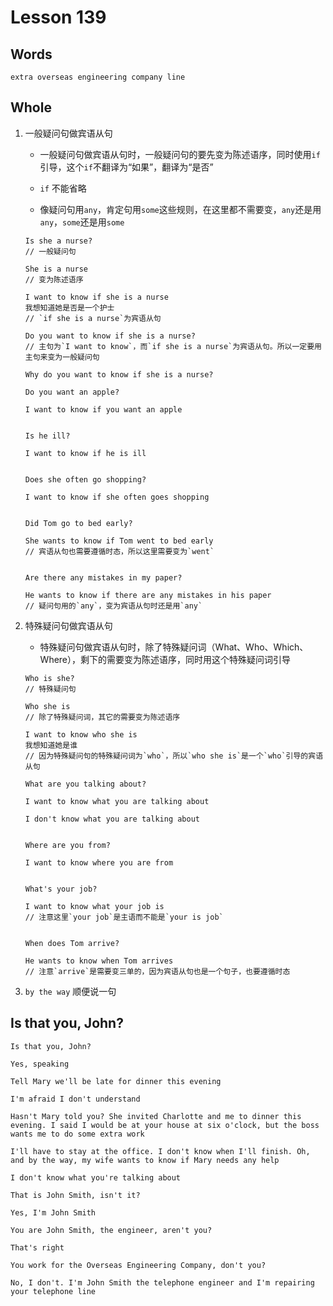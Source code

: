 # Lesson 139

## Words

```
extra overseas engineering company line
```

## Whole

1. 一般疑问句做宾语从句

   - 一般疑问句做宾语从句时，一般疑问句的要先变为陈述语序，同时使用`if`引导，这个`if`不翻译为“如果”，翻译为“是否”

   - `if` 不能省略

   - 像疑问句用`any`，肯定句用`some`这些规则，在这里都不需要变，`any`还是用`any`，`some`还是用`some`

   ```
   Is she a nurse?
   // 一般疑问句

   She is a nurse
   // 变为陈述语序

   I want to know if she is a nurse
   我想知道她是否是一个护士
   // `if she is a nurse`为宾语从句

   Do you want to know if she is a nurse?
   // 主句为`I want to know`，而`if she is a nurse`为宾语从句。所以一定要用主句来变为一般疑问句

   Why do you want to know if she is a nurse?
   ```

   ```
   Do you want an apple?

   I want to know if you want an apple


   Is he ill?

   I want to know if he is ill


   Does she often go shopping?

   I want to know if she often goes shopping


   Did Tom go to bed early?

   She wants to know if Tom went to bed early
   // 宾语从句也需要遵循时态，所以这里需要变为`went`


   Are there any mistakes in my paper?

   He wants to know if there are any mistakes in his paper
   // 疑问句用的`any`，变为宾语从句时还是用`any`
   ```

2. 特殊疑问句做宾语从句

   - 特殊疑问句做宾语从句时，除了特殊疑问词（What、Who、Which、Where），剩下的需要变为陈述语序，同时用这个特殊疑问词引导

   ```
   Who is she?
   // 特殊疑问句

   Who she is
   // 除了特殊疑问词，其它的需要变为陈述语序

   I want to know who she is
   我想知道她是谁
   // 因为特殊疑问句的特殊疑问词为`who`，所以`who she is`是一个`who`引导的宾语从句
   ```

   ```
   What are you talking about?

   I want to know what you are talking about

   I don't know what you are talking about


   Where are you from?

   I want to know where you are from


   What's your job?

   I want to know what your job is
   // 注意这里`your job`是主语而不能是`your is job`


   When does Tom arrive?

   He wants to know when Tom arrives
   // 注意`arrive`是需要变三单的，因为宾语从句也是一个句子，也要遵循时态
   ```

3. `by the way` 顺便说一句

## Is that you, John?

```
Is that you, John?

Yes, speaking

Tell Mary we'll be late for dinner this evening

I'm afraid I don't understand

Hasn't Mary told you? She invited Charlotte and me to dinner this evening. I said I would be at your house at six o'clock, but the boss wants me to do some extra work

I'll have to stay at the office. I don't know when I'll finish. Oh, and by the way, my wife wants to know if Mary needs any help

I don't know what you're talking about

That is John Smith, isn't it?

Yes, I'm John Smith

You are John Smith, the engineer, aren't you?

That's right

You work for the Overseas Engineering Company, don't you?

No, I don't. I'm John Smith the telephone engineer and I'm repairing your telephone line
```
